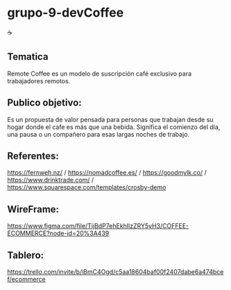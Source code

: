 # grupo-9-devCoffee
☕

## Tematica
Remote Coffee es un modelo de suscripción café exclusivo para trabajadores remotos.

## Publico objetivo:
Es un propuesta de valor pensada para personas que trabajan desde su hogar donde el cafe es más que una bebida. 
Significa el comienzo del día, una pausa o un compañero para esas largas noches de trabajo.

## Referentes:
https://fernweh.nz/ / https://nomadcoffee.es/ / https://goodmylk.co/ / https://www.drinktrade.com/ / https://www.squarespace.com/templates/crosby-demo

## WireFrame:
https://www.figma.com/file/TijBdP7ehEkhIlzZRY5yH3/COFFEE-ECOMMERCE?node-id=20%3A439

## Tablero:
https://trello.com/invite/b/iBmC4Ogd/c5aa18604baf00f2407dabe6a474bcef/ecommerce 

